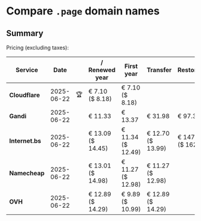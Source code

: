 # Compare `.page` domain names

## Summary

Pricing (excluding taxes):

| Service | Date |  | / Renewed year | First year | Transfer | Restoration |
|--|--|--|--|--|--|--|
| **Cloudflare** | 2025-06-22 | 🏆 | € 7.10<br>($ 8.18) | € 7.10<br>($ 8.18) |  |  |
| **Gandi** | 2025-06-22 |  | € 11.33 | € 13.37 | € 31.98 | € 97.36 |
| **Internet.bs** | 2025-06-22 |  | € 13.09<br>($ 14.45) | € 11.34<br>($ 12.49) | € 12.70<br>($ 13.99) | € 147.89<br>($ 162.95) |
| **Namecheap** | 2025-06-22 |  | € 13.01<br>($ 14.98) | € 11.27<br>($ 12.98) | € 11.27<br>($ 12.98) |  |
| **OVH** | 2025-06-22 |  | € 12.89<br>($ 14.29) | € 9.89<br>($ 10.99) | € 12.89<br>($ 14.29) |  |
